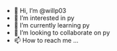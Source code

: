 - 👋 Hi, I’m @willp03
- 👀 I’m interested in py
- 🌱 I’m currently learning py
- 💞️ I’m looking to collaborate on py
- 📫 How to reach me ...

<!---
willp03/willp03 is a ✨ special ✨ repository because its `README.md` (this file) appears on your GitHub profile.
You can click the Preview link to take a look at your changes.
--->
